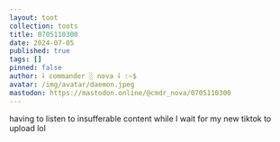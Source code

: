 ```yaml
---
layout: toot
collection: toots
title: 0705110300
date: 2024-07-05
published: true
tags: []
pinned: false
author: ⸸ commander ░ nova ⸸ :~$
avatar: /img/avatar/daemon.jpeg
mastodon: https://mastodon.online/@cmdr_nova/0705110300
---
```


having to listen to insufferable content while I wait for my new tiktok to upload lol
